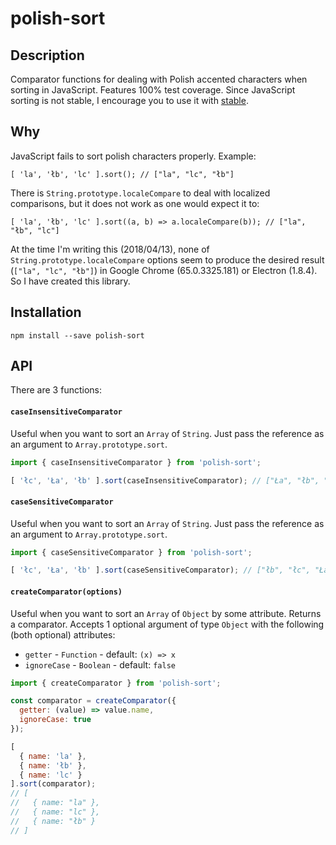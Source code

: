 # polish-sort
## Description
Comparator functions for dealing with Polish accented characters when sorting in JavaScript. Features 100% test coverage. Since JavaScript sorting is not stable, I encourage you to use it with [stable](https://www.npmjs.com/package/stable).

## Why
JavaScript fails to sort polish characters properly. Example:
```
[ 'la', 'łb', 'lc' ].sort(); // ["la", "lc", "łb"]
```
There is `String.prototype.localeCompare` to deal with localized comparisons, but it does not work as one would expect it to:
```
[ 'la', 'łb', 'lc' ].sort((a, b) => a.localeCompare(b)); // ["la", "łb", "lc"]
```
At the time I'm writing this (2018/04/13), none of `String.prototype.localeCompare` options seem to produce the desired result (`["la", "lc", "łb"]`) in Google Chrome (65.0.3325.181) or Electron (1.8.4). So I have created this library.

## Installation
```
npm install --save polish-sort
```

## API
There are 3 functions:

#### `caseInsensitiveComparator`
Useful when you want to sort an `Array` of `String`. Just pass the reference as an argument to `Array.prototype.sort`.
```javascript
import { caseInsensitiveComparator } from 'polish-sort';

[ 'łc', 'Ła', 'łb' ].sort(caseInsensitiveComparator); // ["Ła", "łb", "łc"]
```

#### `caseSensitiveComparator`
Useful when you want to sort an `Array` of `String`. Just pass the reference as an argument to `Array.prototype.sort`.
```javascript
import { caseSensitiveComparator } from 'polish-sort';

[ 'łc', 'Ła', 'łb' ].sort(caseSensitiveComparator); // ["łb", "łc", "Ła"]
```

#### `createComparator(options)`
Useful when you want to sort an `Array` of `Object` by some attribute. Returns a comparator. Accepts 1 optional argument of type `Object` with the following (both optional) attributes:
- `getter` - `Function` - default: `(x) => x`
- `ignoreCase` - `Boolean` - default: `false`

```javascript
import { createComparator } from 'polish-sort';

const comparator = createComparator({
  getter: (value) => value.name,
  ignoreCase: true
});

[
  { name: 'la' },
  { name: 'łb' },
  { name: 'lc' }
].sort(comparator);
// [
//   { name: "la" },
//   { name: "lc" },
//   { name: "łb" }
// ]
```
